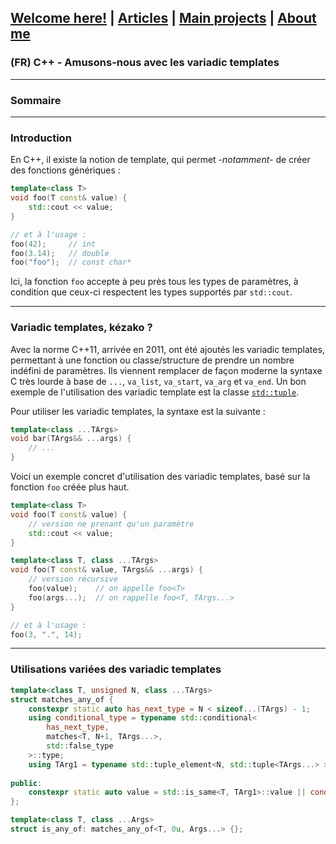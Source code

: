 ## [Welcome here!](https://vpenando.github.io) | [Articles](https://vpenando.github.io/articles.html) | [Main projects](https://vpenando.github.io/projects.html) | [About me](https://vpenando.github.io/about.html)

### (FR) C++ - Amusons-nous avec les variadic templates

---

### Sommaire

---

### Introduction
En C++, il existe la notion de template, qui permet *-notamment-* de créer des fonctions génériques :
```cpp
template<class T>
void foo(T const& value) {
    std::cout << value;
}

// et à l'usage :
foo(42);     // int
foo(3.14);   // double
foo("foo");  // const char*
```
Ici, la fonction `foo` accepte à peu près tous les types de paramètres, à condition que ceux-ci respectent les types supportés par `std::cout`.

---

### Variadic templates, kézako ?
Avec la norme C++11, arrivée en 2011, ont été ajoutés les variadic templates, permettant à une fonction ou classe/structure de prendre un nombre indéfini de paramètres.
Ils viennent remplacer de façon moderne la syntaxe C très lourde à base de `...`, `va_list`, `va_start`, `va_arg` et `va_end`.
Un bon exemple de l'utilisation des variadic template est la classe [`std::tuple`](https://en.cppreference.com/w/cpp/utility/tuple).

Pour utiliser les variadic templates, la syntaxe est la suivante :
```cpp
template<class ...TArgs>
void bar(TArgs&& ...args) {
    // ...
}
```
Voici un exemple concret d'utilisation des variadic templates, basé sur la fonction `foo` créée plus haut.
```cpp
template<class T>
void foo(T const& value) {
    // version ne prenant qu'un paramètre
    std::cout << value;
}

template<class T, class ...TArgs>
void foo(T const& value, TArgs&& ...args) {
    // version récursive
    foo(value);    // on appelle foo<T>
    foo(args...);  // on rappelle foo<T, TArgs...>
}

// et à l'usage :
foo(3, ".", 14);
```

---

### Utilisations variées des variadic templates
```cpp
template<class T, unsigned N, class ...TArgs>
struct matches_any_of {
    constexpr static auto has_next_type = N < sizeof...(TArgs) - 1;
    using conditional_type = typename std::conditional<
        has_next_type,
        matches<T, N+1, TArgs...>,
        std::false_type
    >::type;
    using TArg1 = typename std::tuple_element<N, std::tuple<TArgs...> >::type;
    
public:
    constexpr static auto value = std::is_same<T, TArg1>::value || conditional_type::value;
};

template<class T, class ...Args>
struct is_any_of: matches_any_of<T, 0u, Args...> {};
```
